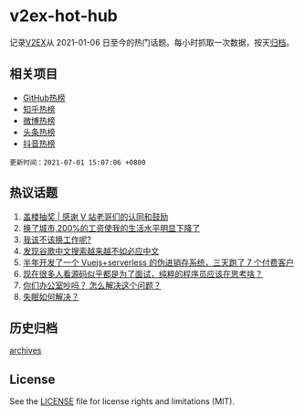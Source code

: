 # v2ex-hot-hub

 记录[V2EX](https://www.v2ex.com/)从 2021-01-06 日至今的热门话题。每小时抓取一次数据，按天[归档](archives)。
 
 ## 相关项目

- [GitHub热榜](https://github.com/lonnyzhang423/github-hot-hub)
- [知乎热榜](https://github.com/lonnyzhang423/zhihu-hot-hub)
- [微博热榜](https://github.com/lonnyzhang423/weibo-hot-hub)
- [头条热榜](https://github.com/lonnyzhang423/toutiao-hot-hub)
- [抖音热榜](https://github.com/lonnyzhang423/douyin-hot-hub)


 `更新时间：2021-07-01 15:07:06 +0800`

## 热议话题

1. [盖楼抽奖 | 感谢 V 站老哥们的认同和鼓励](https://www.v2ex.com/t/786773)
1. [换了城市,200%的工资使我的生活水平明显下降了](https://www.v2ex.com/t/786814)
1. [我该不该换工作呢?](https://www.v2ex.com/t/786826)
1. [发现谷歌中文搜索越来越不如必应中文](https://www.v2ex.com/t/786717)
1. [半年开发了一个 Vuejs+serverless 的伪进销存系统，三天跑了 7 个付费客户](https://www.v2ex.com/t/786829)
1. [现在很多人看源码似乎都是为了面试，纯粹的程序员应该在思考啥？](https://www.v2ex.com/t/786840)
1. [你们办公室吵吗？ 怎么解决这个问题？](https://www.v2ex.com/t/786833)
1. [失眠如何解决？](https://www.v2ex.com/t/786716)

## 历史归档

[archives](archives)

## License

See the [LICENSE](LICENSE) file for license rights and limitations (MIT).
